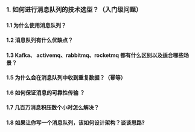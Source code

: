 ### 1. 如何进行消息队列的技术选型？（入门级问题）

#### 		1.1 为什么使用消息队列？

#### 		1.2 消息队列有什么优缺点？				

#### 		1.3 Kafka、 activemq、rabbitmq、rocketmq 都有什么区别以及适合哪些场景？

#### 1.5 为什么会在消息队列中收到重复数据？（幂等）

#### 1.6 如何保证消息的可靠性传输 ？

#### 1.7 几百万消息积压数个小时怎么解决？

#### 1.8 如果让你写一个消息队列，该如何设计架构？谈谈思路?

​	
